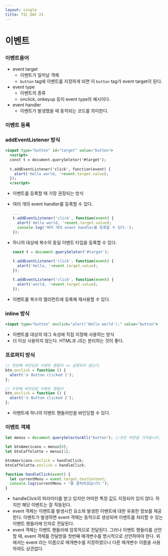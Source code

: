 ```yaml
---
layout: single
title: TIL DAY 21
---
```

# 이벤트
### 이벤트용어

- event target
    - 이벤트가 일어날 객체
    - `button` tag에 이벤트를 지정하게 되면 이 `button` tag가 event target이 된다.
- event type
    - 이벤트의 종류
    - onclick, onkeyup 등이 event type의 예시이다.
- event handler
    - 이벤트가 발생했을 때 동작되는 코드를 의미한다.

### 이벤트 등록

### addEventListener 방식

```jsx
<input type="button" id="target" value="button"> 
  <script> 
  const t = document.querySeletor('#target'); 
    
  t.addEventListener('click', function(event) { 
    alert('Hello world, '+event.target.value);
  }); 
  </script>
```

- 이벤트를 등록할 때 가장 권장되는 방식
- 여러 개의 event handler를 등록할 수 있다.

    ```jsx
    ...
    t.addEventListener('click', function(event) { 
      alert('Hello world, '+event.target.value);
      console.log('여러 개의 event handler를 등록할 수 있다.');
    }); 
    ```

- 하나의 대상에 복수의 동일 이벤트 타입을 등록할 수 있다.

    ```jsx
    const t = document.querySeletor('#target'); 
        
    t.addEventListener('click', function(event) { 
      alert('Hello, '+event.target.value);
    }); 

    t.addEventListener('click', function(event) { 
      alert('world, '+event.target.value);
    }); 
    ```

- 이벤트를 복수의 엘리먼트에 등록해 재사용할 수 있다.

### inline 방식

```jsx
<input type="button" onclick="alert('Hello world');" value="button">
```

- 이벤트를 대상의 태그 속성에 직접 지정해 사용하는 방식
- 더 이상 사용하지 않는다. HTML과 JS는 분리하는 것이 좋다.

### 프로퍼티 방식

```jsx
// 첫번째 바인딩된 이벤트 핸들러 => 실행되지 않는다.
btn.onclick = function () {
  alert('① Button clicked 1');
};

// 두번째 바인딩된 이벤트 핸들러
btn.onclick = function () {
  alert('① Button clicked 2');
};
```

- 이벤트에 하나의 이벤트 핸들러만을 바인딩할 수 있다.

### 이벤트 객체

```jsx
let menus = document.querySelectorAll("button"); //모든 버튼을 가져옵니다.

let btnAmericano = menus[0];
let btnCaffelatte = menus[1];

btnAmericano.onclick = handleClick;
btnCaffelatte.onclick = handleClick;

function handleClick(event) {
  let currentMenu = event.target.textContent;
  console.log(currentMenu + "를 클릭하셨습니다.");
}
```

- handleClick의 파라미터를 받고 있지만 어떠한 특정 값도 지정되어 있지 않다. 하지만 해당 이벤트는 잘 작동된다.
- event 객체는 이벤트를 발생시킨 요소와 발생한 이벤트에 대한 유용한 정보를 제공한다. 이벤트가 발생하면 event 객체는 동적으로 생성되며 이벤트를 처리할 수 있는 이벤트 핸들러에 인자로 전달된다.
- event 객체는 이벤트 핸들러에 암묵적으로 전달된다. 그러나 이벤트 핸들러를 선언할 때, event 객체를 전달받을 첫번째 매개변수를 명시적으로 선언하여야 한다. 위에서는 event 라는 이름으로 매개변수를 지정하였으나 다른 매개변수 이름을 사용하여도 상관없다.
